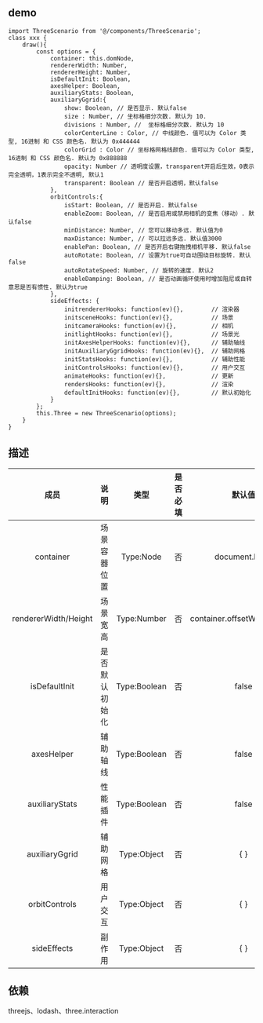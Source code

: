 ## demo

```
import ThreeScenario from '@/components/ThreeScenario';
class xxx {
    draw(){
        const options = {
            container: this.domNode,
            rendererWidth: Number,
            rendererHeight: Number,
            isDefaultInit: Boolean,
            axesHelper: Boolean,
            auxiliaryStats: Boolean,
            auxiliaryGgrid:{
                show: Boolean, // 是否显示. 默认false
                size : Number, // 坐标格细分次数. 默认为 10.
                divisions : Number, //  坐标格细分次数. 默认为 10
                colorCenterLine : Color, // 中线颜色. 值可以为 Color 类型, 16进制 和 CSS 颜色名. 默认为 0x444444
                colorGrid : Color // 坐标格网格线颜色. 值可以为 Color 类型, 16进制 和 CSS 颜色名. 默认为 0x888888
                opacity: Number // 透明度设置，transparent开启后生效，0表示完全透明，1表示完全不透明, 默认1
                transparent: Boolean // 是否开启透明，默认false
            },
            orbitControls:{
                isStart: Boolean, // 是否开启. 默认false
                enableZoom: Boolean, // 是否启用或禁用相机的变焦（移动）. 默认false
                minDistance: Number, // 您可以移动多远. 默认值为0
                maxDistance: Number, // 可以拉远多远. 默认值3000
                enablePan: Boolean, // 是否开启右键拖拽相机平移. 默认false
                autoRotate: Boolean, // 设置为true可自动围绕目标旋转. 默认false
                autoRotateSpeed: Number, // 旋转的速度. 默认2
                enableDamping: Boolean, // 是否动画循环使用时增加阻尼或自转 意思是否有惯性. 默认为true
            },
            sideEffects: {
                initrendererHooks: function(ev){},        // 渲染器
                initsceneHooks: function(ev){},           // 场景
                initcameraHooks: function(ev){},          // 相机
                initlightHooks: function(ev){},           // 场景光
                initAxesHelperHooks: function(ev){},      // 辅助轴线
                initAuxiliaryGgridHooks: function(ev){},  // 辅助网格
                initStatsHooks: function(ev){},           // 辅助性能
                initControlsHooks: function(ev){},        // 用户交互
                animateHooks: function(ev){},             // 更新
                rendersHooks: function(ev){},             // 渲染
                defaultInitHooks: function(ev){},         // 默认初始化
            }
        };
        this.Three = new ThreeScenario(options);
    }
}
```

## 描述

|         成员         |      说明      |     类型     | 是否必填 |            默认值            |
| :------------------: | :------------: | :----------: | :------: | :--------------------------: |
|      container       |  场景容器位置  |  Type:Node   |    否    |        document.body         |
| rendererWidth/Height |    场景宽高    | Type:Number  |    否    | container.offsetWidth/Height |
|    isDefaultInit     | 是否默认初始化 | Type:Boolean |    否    |            false             |
|      axesHelper      |    辅助轴线    | Type:Boolean |    否    |            false             |
|    auxiliaryStats    |    性能插件    | Type:Boolean |    否    |            false             |
|    auxiliaryGgrid    |    辅助网格    | Type:Object  |    否    |             { }              |
|    orbitControls     |    用户交互    | Type:Object  |    否    |             { }              |
|     sideEffects      |     副作用     | Type:Object  |    否    |             { }              |

## 依赖

threejs、lodash、three.interaction
